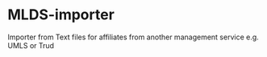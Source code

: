 MLDS-importer
=============

Importer from Text files for affiliates from another management service e.g. UMLS or Trud
